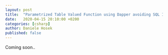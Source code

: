 ```yaml
---
layout: post
title:  "Parametrized Table Valued Function using Dapper avoiding SQL Injection"
date:   2020-04-15 20:10:00 +0200
categories: [csharp]
author: Daniele Hosek
published: false
---
```


Coming soon..